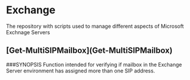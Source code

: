 # Exchange
The repository with scripts used to manage different aspects of Microsoft Exchnage Servers

## [Get-MultiSIPMailbox](Get-MultiSIPMailbox\) 
###SYNOPSIS
Function intended for verifying if mailbox in the Exchange Server environment has assigned more than one SIP address. 
